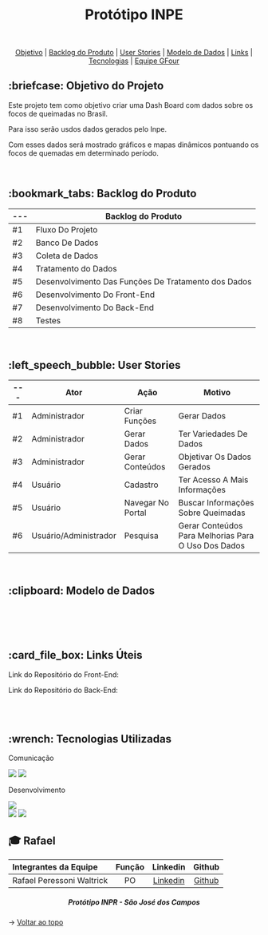 <p align="center">
<h1 align="center"> Protótipo INPE </h1>
<br id="topo">
<p align="center">
    <a href="#Objetivo">Objetivo</a>  |  
    <a href="#backlog">Backlog do Produto</a>  |
    <a href="#userstories">User Stories</a>  |
    <a href="#modelo">Modelo de Dados</a>  |
    <a href="#links">Links</a>  |  
    <a href="#tecnologias">Tecnologias</a>  |  
    <a href="#equipe">Equipe GFour</a>
</p>

<span id="Objetivo">
<h2> :briefcase: Objetivo do Projeto </h2>
<p>Este projeto tem como objetivo criar uma Dash Board com dados sobre os focos de queimadas no Brasil.</p>

<p>Para isso serão usdos dados gerados pelo Inpe.</p>

<p>Com esses dados será mostrado gráficos e mapas dinâmicos pontuando os focos de quemadas em determinado período.</p>
<br>

<span id="backlog">
<h2> :bookmark_tabs: Backlog do Produto </h2>

--- | Backlog do Produto
----|-------------------
#1 | Fluxo Do Projeto |
#2 | Banco De Dados |
#3 | Coleta de Dados |
#4 | Tratamento do Dados |
#5 | Desenvolvimento Das Funções De Tratamento dos Dados |
#6 | Desenvolvimento Do Front-End |
#7 | Desenvolvimento Do Back-End |
#8 | Testes |
<br>

<span id="userstories">
<h2> :left_speech_bubble: User Stories </h2>

--- | Ator | Ação | Motivo
----|------|------|--------
#1 | Administrador | Criar Funções | Gerar Dados
#2 | Administrador | Gerar Dados | Ter Variedades De Dados
#3 | Administrador | Gerar Conteúdos | Objetivar Os Dados Gerados
#4 | Usuário | Cadastro | Ter Acesso A Mais Informações
#5 | Usuário | Navegar No Portal | Buscar Informações Sobre Queimadas
#6 | Usuário/Administrador | Pesquisa | Gerar Conteúdos Para Melhorias Para O Uso Dos Dados 

<br>
<span id="modelo">
<h2> :clipboard: Modelo de Dados</h2>
<h1 align="center">
<img src = ""></h1>
<br>

<span id="links">
<h2>:card_file_box: Links Úteis</h2>

Link do Repositório do Front-End:

Link do Repositório do Back-End: 

<br>
<br>
<span id="tecnologias">
<h2>:wrench: Tecnologias Utilizadas</h2>
<p>
<p> Comunicação <p>
<img src="https://img.shields.io/badge/Discord-CED4DA?style=for-the-badge&logo=discord&logoColor=5865F2"/> 
<img src="https://img.shields.io/badge/Trello-CED4DA?style=for-the-badge&logo=trello&logoColor=0052CC"/>
<p> Desenvolvimento <p>
<img src="https://img.shields.io/badge/Figma-CED4DA?style=for-the-badge&logo=figma&logoColor=F24E1E"/>
<br>

<img src="https://img.shields.io/badge/MongoDB-CED4DA?style=for-the-badge&logo=mongodb&logoColor=4EA94B"/>
<img src="https://img.shields.io/badge/C%2B%2B-CED4DA?style=for-the-badge&logo=c%2B%2B&logoColor=4EA94B"

</p>
<br>

<div id='equipe'>
<h2> 🎓 Rafael</h2>
    

Integrantes da Equipe | Função | Linkedin | Github| 
:--------- | :------: | :-------: | :-------: | 
Rafael Peressoni Waltrick | PO | [Linkedin](https://www.linkedin.com/in/rafael-p-waltrick-7211b4221) |  [Github](https://github.com/rafawaltrick)|

</div>
 
 <h5 align="center"> Protótipo INPR - São José dos Campos </h5>
 
 → [Voltar ao topo](#topo)
